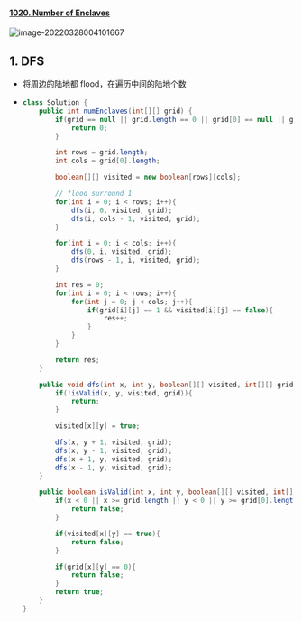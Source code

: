 #### [1020. Number of Enclaves](https://leetcode-cn.com/problems/number-of-enclaves/)

![image-20220328004101667](https://raw.githubusercontent.com/TWDH/Leetcode-From-Zero/pictures/img/image-20220328004101667.png)

## 1. DFS

- 将周边的陆地都 flood，在遍历中间的陆地个数

- ```java
  class Solution {
      public int numEnclaves(int[][] grid) {
          if(grid == null || grid.length == 0 || grid[0] == null || grid[0].length == 0){
              return 0;
          }
  
          int rows = grid.length;
          int cols = grid[0].length;
  
          boolean[][] visited = new boolean[rows][cols];
  
          // flood surround 1
          for(int i = 0; i < rows; i++){
              dfs(i, 0, visited, grid);
              dfs(i, cols - 1, visited, grid);
          }
  
          for(int i = 0; i < cols; i++){
              dfs(0, i, visited, grid);
              dfs(rows - 1, i, visited, grid);
          }
  
          int res = 0;
          for(int i = 0; i < rows; i++){
              for(int j = 0; j < cols; j++){
                  if(grid[i][j] == 1 && visited[i][j] == false){
                      res++;
                  }
              }
          }
  
          return res;
      }
  
      public void dfs(int x, int y, boolean[][] visited, int[][] grid){
          if(!isValid(x, y, visited, grid)){
              return;
          }
  
          visited[x][y] = true;
  
          dfs(x, y + 1, visited, grid);
          dfs(x, y - 1, visited, grid);
          dfs(x + 1, y, visited, grid);
          dfs(x - 1, y, visited, grid);
      }
  
      public boolean isValid(int x, int y, boolean[][] visited, int[][] grid){
          if(x < 0 || x >= grid.length || y < 0 || y >= grid[0].length){
              return false;
          }
  
          if(visited[x][y] == true){
              return false;
          }
  
          if(grid[x][y] == 0){
              return false;
          }
          return true;
      }
  }
  ```

